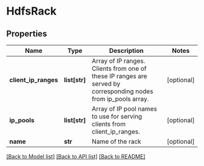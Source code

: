 # HdfsRack

## Properties
Name | Type | Description | Notes
------------ | ------------- | ------------- | -------------
**client_ip_ranges** | **list[str]** | Array of IP ranges. Clients from one of these IP ranges are served by corresponding nodes from ip_pools array. | [optional] 
**ip_pools** | **list[str]** | Array of IP pool names to use for serving clients from client_ip_ranges. | [optional] 
**name** | **str** | Name of the rack | [optional] 

[[Back to Model list]](../README.md#documentation-for-models) [[Back to API list]](../README.md#documentation-for-api-endpoints) [[Back to README]](../README.md)


